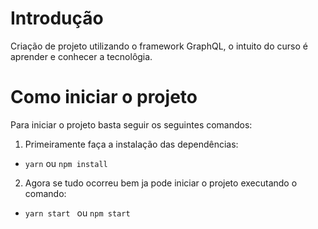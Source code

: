 # Introdução

Criação de projeto utilizando o framework GraphQL, o intuito do curso é aprender e conhecer a tecnolôgia.

# Como iniciar o projeto

Para iniciar o projeto basta seguir os seguintes comandos:

1. Primeiramente faça a instalação das dependências:

 - ```yarn``` ou  ```npm install```

2. Agora se tudo ocorreu bem ja pode iniciar o projeto executando o comando:

- ```yarn start ``` ou ```npm start ```
